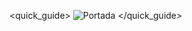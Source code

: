 <quick_guide>
![Portada](http://static.energysistem.com/images/manuals/42835/592298512eb14.jpg)
</quick_guide>
